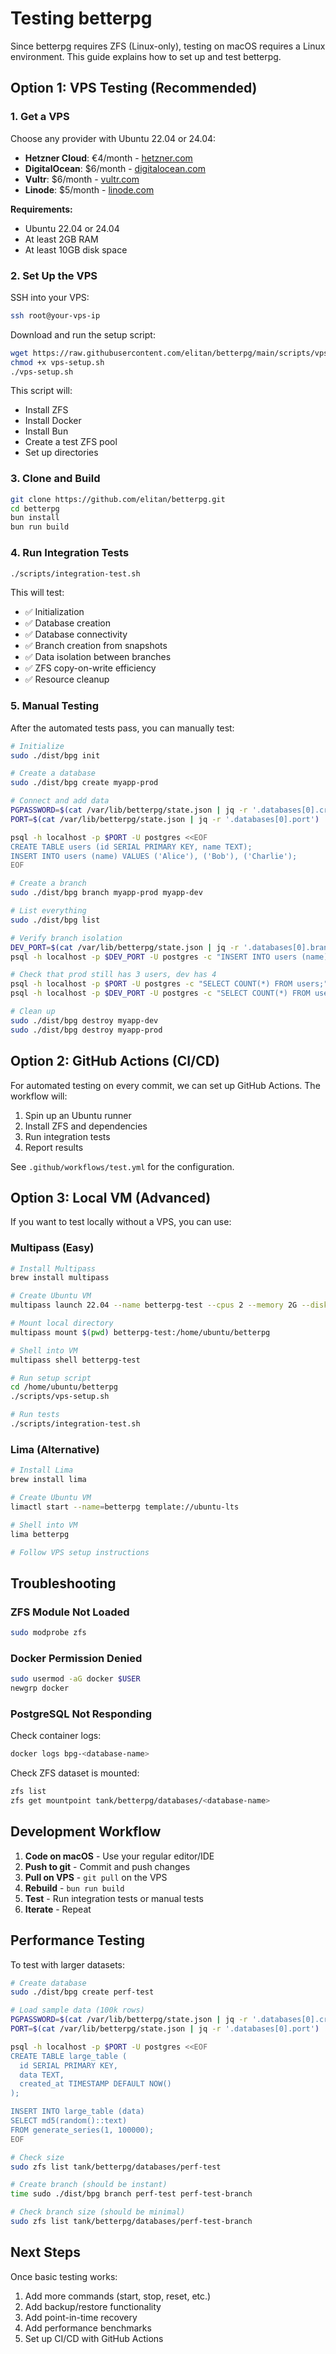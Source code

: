 # Testing betterpg

Since betterpg requires ZFS (Linux-only), testing on macOS requires a Linux environment. This guide explains how to set up and test betterpg.

## Option 1: VPS Testing (Recommended)

### 1. Get a VPS

Choose any provider with Ubuntu 22.04 or 24.04:

- **Hetzner Cloud**: €4/month - [hetzner.com](https://www.hetzner.com/cloud)
- **DigitalOcean**: $6/month - [digitalocean.com](https://www.digitalocean.com/)
- **Vultr**: $6/month - [vultr.com](https://www.vultr.com/)
- **Linode**: $5/month - [linode.com](https://www.linode.com/)

**Requirements:**
- Ubuntu 22.04 or 24.04
- At least 2GB RAM
- At least 10GB disk space

### 2. Set Up the VPS

SSH into your VPS:

```bash
ssh root@your-vps-ip
```

Download and run the setup script:

```bash
wget https://raw.githubusercontent.com/elitan/betterpg/main/scripts/vps-setup.sh
chmod +x vps-setup.sh
./vps-setup.sh
```

This script will:
- Install ZFS
- Install Docker
- Install Bun
- Create a test ZFS pool
- Set up directories

### 3. Clone and Build

```bash
git clone https://github.com/elitan/betterpg.git
cd betterpg
bun install
bun run build
```

### 4. Run Integration Tests

```bash
./scripts/integration-test.sh
```

This will test:
- ✅ Initialization
- ✅ Database creation
- ✅ Database connectivity
- ✅ Branch creation from snapshots
- ✅ Data isolation between branches
- ✅ ZFS copy-on-write efficiency
- ✅ Resource cleanup

### 5. Manual Testing

After the automated tests pass, you can manually test:

```bash
# Initialize
sudo ./dist/bpg init

# Create a database
sudo ./dist/bpg create myapp-prod

# Connect and add data
PGPASSWORD=$(cat /var/lib/betterpg/state.json | jq -r '.databases[0].credentials.password')
PORT=$(cat /var/lib/betterpg/state.json | jq -r '.databases[0].port')

psql -h localhost -p $PORT -U postgres <<EOF
CREATE TABLE users (id SERIAL PRIMARY KEY, name TEXT);
INSERT INTO users (name) VALUES ('Alice'), ('Bob'), ('Charlie');
EOF

# Create a branch
sudo ./dist/bpg branch myapp-prod myapp-dev

# List everything
sudo ./dist/bpg list

# Verify branch isolation
DEV_PORT=$(cat /var/lib/betterpg/state.json | jq -r '.databases[0].branches[0].port')
psql -h localhost -p $DEV_PORT -U postgres -c "INSERT INTO users (name) VALUES ('Dev User');"

# Check that prod still has 3 users, dev has 4
psql -h localhost -p $PORT -U postgres -c "SELECT COUNT(*) FROM users;"      # Should be 3
psql -h localhost -p $DEV_PORT -U postgres -c "SELECT COUNT(*) FROM users;"  # Should be 4

# Clean up
sudo ./dist/bpg destroy myapp-dev
sudo ./dist/bpg destroy myapp-prod
```

## Option 2: GitHub Actions (CI/CD)

For automated testing on every commit, we can set up GitHub Actions. The workflow will:
1. Spin up an Ubuntu runner
2. Install ZFS and dependencies
3. Run integration tests
4. Report results

See `.github/workflows/test.yml` for the configuration.

## Option 3: Local VM (Advanced)

If you want to test locally without a VPS, you can use:

### Multipass (Easy)

```bash
# Install Multipass
brew install multipass

# Create Ubuntu VM
multipass launch 22.04 --name betterpg-test --cpus 2 --memory 2G --disk 20G

# Mount local directory
multipass mount $(pwd) betterpg-test:/home/ubuntu/betterpg

# Shell into VM
multipass shell betterpg-test

# Run setup script
cd /home/ubuntu/betterpg
./scripts/vps-setup.sh

# Run tests
./scripts/integration-test.sh
```

### Lima (Alternative)

```bash
# Install Lima
brew install lima

# Create Ubuntu VM
limactl start --name=betterpg template://ubuntu-lts

# Shell into VM
lima betterpg

# Follow VPS setup instructions
```

## Troubleshooting

### ZFS Module Not Loaded

```bash
sudo modprobe zfs
```

### Docker Permission Denied

```bash
sudo usermod -aG docker $USER
newgrp docker
```

### PostgreSQL Not Responding

Check container logs:
```bash
docker logs bpg-<database-name>
```

Check ZFS dataset is mounted:
```bash
zfs list
zfs get mountpoint tank/betterpg/databases/<database-name>
```

## Development Workflow

1. **Code on macOS** - Use your regular editor/IDE
2. **Push to git** - Commit and push changes
3. **Pull on VPS** - `git pull` on the VPS
4. **Rebuild** - `bun run build`
5. **Test** - Run integration tests or manual tests
6. **Iterate** - Repeat

## Performance Testing

To test with larger datasets:

```bash
# Create database
sudo ./dist/bpg create perf-test

# Load sample data (100k rows)
PGPASSWORD=$(cat /var/lib/betterpg/state.json | jq -r '.databases[0].credentials.password')
PORT=$(cat /var/lib/betterpg/state.json | jq -r '.databases[0].port')

psql -h localhost -p $PORT -U postgres <<EOF
CREATE TABLE large_table (
  id SERIAL PRIMARY KEY,
  data TEXT,
  created_at TIMESTAMP DEFAULT NOW()
);

INSERT INTO large_table (data)
SELECT md5(random()::text)
FROM generate_series(1, 100000);
EOF

# Check size
sudo zfs list tank/betterpg/databases/perf-test

# Create branch (should be instant)
time sudo ./dist/bpg branch perf-test perf-test-branch

# Check branch size (should be minimal)
sudo zfs list tank/betterpg/databases/perf-test-branch
```

## Next Steps

Once basic testing works:
1. Add more commands (start, stop, reset, etc.)
2. Add backup/restore functionality
3. Add point-in-time recovery
4. Add performance benchmarks
5. Set up CI/CD with GitHub Actions
